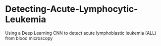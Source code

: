 # Detecting-Acute-Lymphocytic-Leukemia
Using a Deep Learning CNN to detect acute lymphoblastic leukemia (ALL) from blood microscopy
